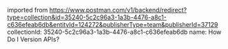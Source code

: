 imported from https://www.postman.com/v1/backend/redirect?type=collection&id=35240-5c2c96a3-1a3b-4476-a8c1-c636efeab6db&entityId=124272&publisherType=team&publisherId=37129
collectionId: 35240-5c2c96a3-1a3b-4476-a8c1-c636efeab6db
name: How Do I Version APIs?